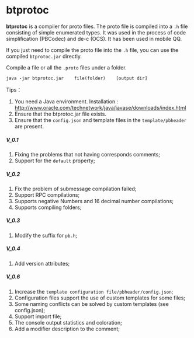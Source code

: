 # btprotoc

**btprotoc** is a compiler for proto files. The proto file is compiled into a `.h` file consisting of simple enumerated types.
It was used in the process of code simplification (PBCodec) and de-c (OCS). It has been used in mobile QQ.

If you just need to compile the proto file into the `.h` file, you can use the compiled `btprotoc.jar` directly.

Compile a file or all the `.proto` files under a folder.
```
java -jar btprotoc.jar    file(folder)    [output dir]
```

Tips：
1. You need a Java environment. Installation : http://www.oracle.com/technetwork/java/javase/downloads/index.html
2. Ensure that the btprotoc.jar file exists.
3. Ensure that the `config.json` and template files in the `template/pbheader` are present.

##### V_0.1
1. Fixing the problems that not having corresponds comments;
2. Support for the `default` property;

##### V_0.2
1. Fix the problem of submessage compilation failed;
2. Support RPC compilations;
3. Supports negative Numbers and 16 decimal number compilations;
4. Supports compiling folders;

##### V_0.3
1. Modify the suffix for `pb.h`;

##### V_0.4
1. Add version attributes;

##### V_0.6 
1. Increase the `template configuration file/pbheader/config.json`;
2. Configuration files support the use of custom templates for some files;
3. Some naming conflicts can be solved by custom templates (see config.json); 
4. Support import file;
5. The console output statistics and coloration;
6. Add a modifier description to the comment;

